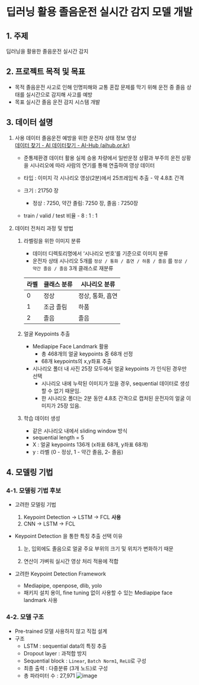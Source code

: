 # 딥러닝 활용 졸음운전 실시간 감지 모델 개발

## 1. 주제

딥러닝을 활용한 졸음운전 실시간 감지 

## 2. 프로젝트 목적 및 목표

- 목적
졸음운전 사고로 인해 인명피해와 교통 혼잡 문제를 막기 위해 
운전 중 졸음 상태를 실시간으로 감지해 사고를 예방
- 목표 
실시간 졸음 운전 감지 시스템 개발

## 3. 데이터 설명

1. 사용 데이터 
졸음운전 예방을 위한 운전자 상태 정보 영상   
[데이터 찾기 - AI 데이터찾기 - AI-Hub (aihub.or.kr)](https://aihub.or.kr/aihubdata/data/view.do?currMenu=115&topMenu=100&aihubDataSe=data&dataSetSn=173)

    - 준통제환경 데이터 활용
         실제 승용 차량에서 일반운정 상황과 부주의 운전 상황을 시나리오에 따라 사람의 연기를 통해 연출하여 영상 데이터
        
    - 타입 : 이미지
         각 시나리오 영상(2분)에서 25프레임씩 추출 - 약 4.8초 간격
        
    - 크기 : 21750 장
        - 정상 : 7250,  약간 졸림: 7250 장, 졸음 : 7250장
    - train / valid / test 비율  - 8 : 1 : 1
    
3. 데이터 전처리 과정 및 방법
    1. 라벨링을 위한 이미지 분류
        - 데이터 디렉토리명에서 ‘시나리오 번호’를 기준으로 이미지 분류
        - 운전자 상태 시나리오 5개를 `정상 / 통화 / 흡연 / 하품 / 졸음` 를 `정상 / 약간 졸음 / 졸음` 3개 클래스로 재분류
        
        | 라벨  | 클래스 분류 | 시나리오 분류 |
        | --- | --- | --- |
        | 0 | 정상 | 정상, 통화, 흡연 |
        | 1 | 조금 졸림 | 하품 |
        | 2 | 졸음 | 졸음 |

        
    2. 얼굴 Keypoints 추출  
        - Mediapipe Face Landmark 활용
            - 총 468개의 얼굴 keypoints 중 68개 선정
            - 68개 keypoints의 x,y좌표 추출
        - 시나리오 폴더 내 사진 25장 모두에서 얼굴 keypoints 가 인식된 경우만 선택
            - 시나리오 내에 누락된 이미지가 있을 경우, sequential 데이터로 생성할 수 없기 때문임.
            - 한 시나리오 폴더는 2분 동안 4.8초 간격으로 캡처된 운전자의 얼굴 이미지가 25장 있음.
              
    3. 학습 데이터 생성 
        - 같은 시나리오 내에서 sliding window 방식
        - sequential length  = 5
        - X  : 얼굴 keypoints 136개 (x좌표 68개, y좌표 68개)
        - y :  라벨 (0 - 정상, 1 - 약간 졸음,  2- 졸음)

## 4.  모델링 기법
### 4-1. 모델링 기법 후보 
- 고려한 모델링 기법
    1. Keypoint Detection → LSTM → FCL   **사용**
    2. CNN → LSTM → FCL 
    
- Keypoint Detection 을 통한 특징 추출 선택 이유
    
     1. 눈, 입외에도 졸음으로 얼굴 주요 부위의 크기 및 위치가 변화하기 때문
    
     2. 연산이 가벼워 실시간 영상 처리 적용에 적합
    
- 고려한 Keypoint Detection Framework
    - Mediapipe, openpose, dlib, yolo
    - 패키지 설치 용이, fine tuning 없이 사용할 수 있는 Mediapipe face landmark 사용

### 4-2. 모델 구조
- Pre-trained 모델 사용하지 않고 직접 설계
- 구조
    - LSTM : sequential data의 특징 추출
    - Dropout layer :  과적합 방지
    - Sequential block : `Linear`, `Batch Norm1`, `ReLU`로 구성
    - 최종 출력 : 다중분류 (3개 노드)로 구성
    - 총 파라미터 수 : 27,971
  ![image](https://github.com/Playdata-G-DA35/DA35-4th---DriverDrowsinessDetection/assets/156928146/2f8d2707-b62f-4a8c-a31f-89c8912c0760)

